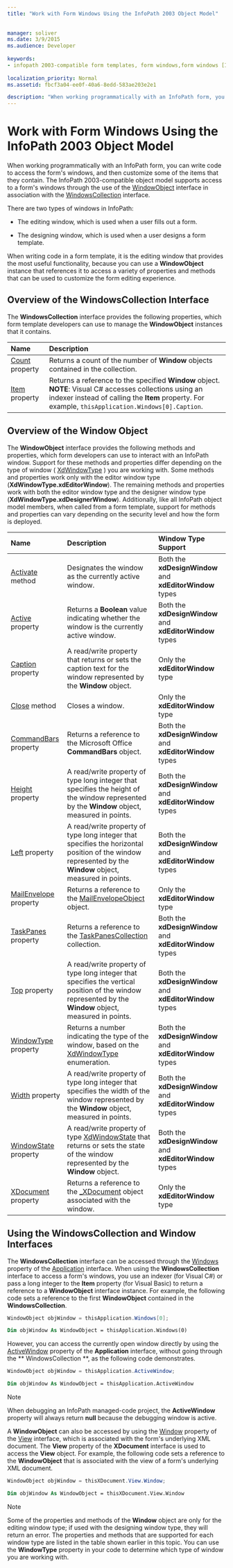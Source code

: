 ```yaml
---
title: "Work with Form Windows Using the InfoPath 2003 Object Model"
 
 
manager: soliver
ms.date: 3/9/2015
ms.audience: Developer
 
keywords:
- infopath 2003-compatible form templates, form windows,form windows [InfoPath 2007], InfoPath 2003-compatible form templates
 
localization_priority: Normal
ms.assetid: fbcf3a04-ee0f-40a6-8edd-583ae203e2e1

description: "When working programmatically with an InfoPath form, you can write code to access the form's windows, and then customize some of the items that they contain. The InfoPath 2003-compatible object model supports access to a form's windows through the use of the WindowObject interface in association with the WindowsCollection interface."
---
```


# Work with Form Windows Using the InfoPath 2003 Object Model

When working programmatically with an InfoPath form, you can write code to access the form's windows, and then customize some of the items that they contain. The InfoPath 2003-compatible object model supports access to a form's windows through the use of the [WindowObject](https://msdn.microsoft.com/library/Microsoft.Office.Interop.InfoPath.SemiTrust.WindowObject.aspx) interface in association with the [WindowsCollection](https://msdn.microsoft.com/library/Microsoft.Office.Interop.InfoPath.SemiTrust.WindowsCollection.aspx) interface. 
  
There are two types of windows in InfoPath:
  
- The editing window, which is used when a user fills out a form.
    
- The designing window, which is used when a user designs a form template.
    
When writing code in a form template, it is the editing window that provides the most useful functionality, because you can use a **WindowObject** instance that references it to access a variety of properties and methods that can be used to customize the form editing experience. 
  
## Overview of the WindowsCollection Interface

The **WindowsCollection** interface provides the following properties, which form template developers can use to manage the **WindowObject** instances that it contains. 
  
|**Name**|**Description**|
|:-----|:-----|
|[Count](https://msdn.microsoft.com/library/Microsoft.Office.Interop.InfoPath.SemiTrust.Windows.Count.aspx) property  <br/> |Returns a count of the number of **Window** objects contained in the collection.  <br/> |
|[Item](https://msdn.microsoft.com/library/Microsoft.Office.Interop.InfoPath.SemiTrust.Windows.Item.aspx) property  <br/> |Returns a reference to the specified **Window** object.  <br/> **NOTE**: Visual C# accesses collections using an indexer instead of calling the **Item** property. For example,  `thisApplication.Windows[0].Caption`.           |
   
## Overview of the Window Object

The **WindowObject** interface provides the following methods and properties, which form developers can use to interact with an InfoPath window. Support for these methods and properties differ depending on the type of window ( [XdWindowType](https://msdn.microsoft.com/library/Microsoft.Office.Interop.InfoPath.SemiTrust.XdWindowType.aspx) ) you are working with. Some methods and properties work only with the editor window type (**XdWindowType.xdEditorWindow**). The remaining methods and properties work with both the editor window type and the designer window type (**XdWindowType.xdDesignerWindow**). Additionally, like all InfoPath object model members, when called from a form template, support for methods and properties can vary depending on the security level and how the form is deployed.
  
|**Name**|**Description**|**Window Type Support**|
|:-----|:-----|:-----|
|[Activate](https://msdn.microsoft.com/library/Microsoft.Office.Interop.InfoPath.SemiTrust.Window2.Activate.aspx) method  <br/> |Designates the window as the currently active window.  <br/> |Both the **xdDesignWindow** and **xdEditorWindow** types  <br/> |
|[Active](https://msdn.microsoft.com/library/Microsoft.Office.Interop.InfoPath.SemiTrust.Window2.Active.aspx) property  <br/> |Returns a **Boolean** value indicating whether the window is the currently active window.  <br/> |Both the **xdDesignWindow** and **xdEditorWindow** types  <br/> |
|[Caption](https://msdn.microsoft.com/library/Microsoft.Office.Interop.InfoPath.SemiTrust.Window2.Caption.aspx) property  <br/> |A read/write property that returns or sets the caption text for the window represented by the **Window** object.  <br/> |Only the **xdEditorWindow** type  <br/> |
|[Close](https://msdn.microsoft.com/library/Microsoft.Office.Interop.InfoPath.SemiTrust.Window2.Close.aspx) method  <br/> |Closes a window.  <br/> |Only the **xdEditorWindow** type  <br/> |
|[CommandBars](https://msdn.microsoft.com/library/Microsoft.Office.Interop.InfoPath.SemiTrust.Window2.CommandBars.aspx) property  <br/> |Returns a reference to the Microsoft Office **CommandBars** object.  <br/> |Both the **xdDesignWindow** and **xdEditorWindow** types  <br/> |
|[Height](https://msdn.microsoft.com/library/Microsoft.Office.Interop.InfoPath.SemiTrust.Window2.Height.aspx) property  <br/> |A read/write property of type long integer that specifies the height of the window represented by the **Window** object, measured in points.  <br/> |Both the **xdDesignWindow** and **xdEditorWindow** types  <br/> |
|[Left](https://msdn.microsoft.com/library/Microsoft.Office.Interop.InfoPath.SemiTrust.Window2.Left.aspx) property  <br/> |A read/write property of type long integer that specifies the horizontal position of the window represented by the **Window** object, measured in points.  <br/> |Both the **xdDesignWindow** and **xdEditorWindow** types  <br/> |
|[MailEnvelope](https://msdn.microsoft.com/library/Microsoft.Office.Interop.InfoPath.SemiTrust.Window2.MailEnvelope.aspx) property  <br/> |Returns a reference to the [MailEnvelopeObject](https://msdn.microsoft.com/library/Microsoft.Office.Interop.InfoPath.SemiTrust.MailEnvelopeObject.aspx) object.  <br/> |Only the **xdEditorWindow** type  <br/> |
|[TaskPanes](https://msdn.microsoft.com/library/Microsoft.Office.Interop.InfoPath.SemiTrust.Window2.TaskPanes.aspx) property  <br/> |Returns a reference to the [TaskPanesCollection](https://msdn.microsoft.com/library/Microsoft.Office.Interop.InfoPath.SemiTrust.TaskPanesCollection.aspx) collection.  <br/> |Both the **xdDesignWindow** and **xdEditorWindow** types  <br/> |
|[Top](https://msdn.microsoft.com/library/Microsoft.Office.Interop.InfoPath.SemiTrust.Window2.Top.aspx) property  <br/> |A read/write property of type long integer that specifies the vertical position of the window represented by the **Window** object, measured in points.  <br/> |Both the **xdDesignWindow** and **xdEditorWindow** types  <br/> |
|[WindowType](https://msdn.microsoft.com/library/Microsoft.Office.Interop.InfoPath.SemiTrust.Window2.WindowType.aspx) property  <br/> |Returns a number indicating the type of the window, based on the [XdWindowType](https://msdn.microsoft.com/library/Microsoft.Office.Interop.InfoPath.SemiTrust.XdWindowType.aspx) enumeration.  <br/> |Both the **xdDesignWindow** and **xdEditorWindow** types  <br/> |
|[Width](https://msdn.microsoft.com/library/Microsoft.Office.Interop.InfoPath.SemiTrust.Window2.Width.aspx) property  <br/> |A read/write property of type long integer that specifies the width of the window represented by the **Window** object, measured in points.  <br/> |Both the **xdDesignWindow** and **xdEditorWindow** types  <br/> |
|[WindowState](https://msdn.microsoft.com/library/Microsoft.Office.Interop.InfoPath.SemiTrust.Window2.WindowState.aspx) property  <br/> |A read/write property of type [XdWindowState](https://msdn.microsoft.com/library/Microsoft.Office.Interop.InfoPath.SemiTrust.XdWindowState.aspx) that returns or sets the state of the window represented by the **Window** object.  <br/> |Both the **xdDesignWindow** and **xdEditorWindow** types  <br/> |
|[XDocument](https://msdn.microsoft.com/library/Microsoft.Office.Interop.InfoPath.SemiTrust.Window2.XDocument.aspx) property  <br/> |Returns a reference to the [_XDocument](https://msdn.microsoft.com/library/Microsoft.Office.Interop.InfoPath.SemiTrust._XDocument.aspx) object associated with the window.  <br/> |Only the **xdEditorWindow** type  <br/> |
   
## Using the WindowsCollection and Window Interfaces

The **WindowsCollection** interface can be accessed through the [Windows](https://msdn.microsoft.com/library/Microsoft.Office.Interop.InfoPath.SemiTrust._Application2.Windows.aspx) property of the [Application](https://msdn.microsoft.com/library/Microsoft.Office.Interop.InfoPath.SemiTrust.Application.aspx) interface. When using the **WindowsCollection** interface to access a form's windows, you use an indexer (for Visual C#) or pass a long integer to the **Item** property (for Visual Basic) to return a reference to a **WindowObject** interface instance. For example, the following code sets a reference to the first **WindowObject** contained in the **WindowsCollection**.
  
```cs
WindowObject objWindow = thisApplication.Windows[0];
```

```vb
Dim objWindow As WindowObject = thisApplication.Windows(0)
```

However, you can access the currently open window directly by using the [ActiveWindow](https://msdn.microsoft.com/library/Microsoft.Office.Interop.InfoPath.SemiTrust._Application2.ActiveWindow.aspx) property of the **Application** interface, without going through the ** WindowsCollection **, as the following code demonstrates.
  
```cs
WindowObject objWindow = thisApplication.ActiveWindow;
```

```vb
Dim objWindow As WindowObject = thisApplication.ActiveWindow
```

> [!NOTE]
> When debugging an InfoPath managed-code project, the **ActiveWindow** property will always return **null** because the debugging window is active. 
  
A **WindowObject** can also be accessed by using the [Window](https://msdn.microsoft.com/library/Microsoft.Office.Interop.InfoPath.SemiTrust.View.Window.aspx) property of the [View](https://msdn.microsoft.com/library/Microsoft.Office.Interop.InfoPath.SemiTrust.View.aspx) interface, which is associated with the form's underlying XML document. The **View** property of the **XDocument** interface is used to access the **View** object. For example, the following code sets a reference to the **WindowObject** that is associated with the view of a form's underlying XML document. 
  
```cs
WindowObject objWindow = thisXDocument.View.Window;
```

```vb
Dim objWindow As WindowObject = thisXDocument.View.Window
```

> [!NOTE]
> Some of the properties and methods of the **Window** object are only for the editing window type; if used with the designing window type, they will return an error. The properties and methods that are supported for each window type are listed in the table shown earlier in this topic. You can use the **WindowType** property in your code to determine which type of window you are working with. 
  

